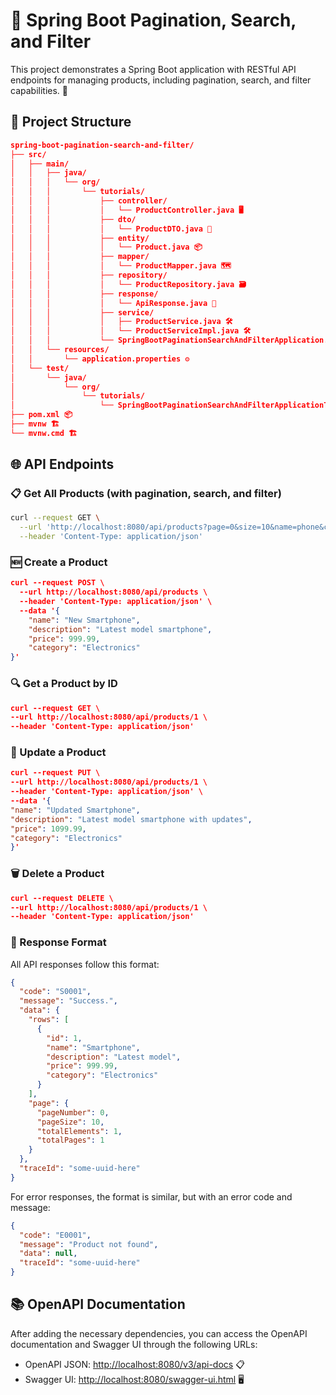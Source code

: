 # 🌟 Spring Boot Pagination, Search, and Filter

This project demonstrates a Spring Boot application with RESTful API endpoints for managing products, including pagination, search, and filter capabilities. 🚀

## 📁 Project Structure

```json
spring-boot-pagination-search-and-filter/
├── src/
│   ├── main/
│   │   ├── java/
│   │   │   └── org/
│   │   │       └── tutorials/
│   │   │           ├── controller/
│   │   │           │   └── ProductController.java 🖥️
│   │   │           ├── dto/
│   │   │           │   └── ProductDTO.java 📝
│   │   │           ├── entity/
│   │   │           │   └── Product.java 📦
│   │   │           ├── mapper/
│   │   │           │   └── ProductMapper.java 🗺️
│   │   │           ├── repository/
│   │   │           │   └── ProductRepository.java 🗃️
│   │   │           ├── response/
│   │   │           │   └── ApiResponse.java 📩
│   │   │           ├── service/
│   │   │           │   ├── ProductService.java 🛠️
│   │   │           │   └── ProductServiceImpl.java 🛠️
│   │   │           └── SpringBootPaginationSearchAndFilterApplication.java 🚀
│   │   └── resources/
│   │       └── application.properties ⚙️
│   └── test/
│       └── java/
│           └── org/
│               └── tutorials/
│                   └── SpringBootPaginationSearchAndFilterApplicationTests.java 🧪
├── pom.xml 📦
├── mvnw 🏗️
└── mvnw.cmd 🏗️
```

## 🌐 API Endpoints

### 📋 Get All Products (with pagination, search, and filter)

```bash
curl --request GET \
  --url 'http://localhost:8080/api/products?page=0&size=10&name=phone&category=Electronics&minPrice=500&maxPrice=1000' \
  --header 'Content-Type: application/json'
```

### 🆕 Create a Product

```json
curl --request POST \
  --url http://localhost:8080/api/products \
  --header 'Content-Type: application/json' \
  --data '{
    "name": "New Smartphone",
    "description": "Latest model smartphone",
    "price": 999.99,
    "category": "Electronics"
}'
```

### 🔍 Get a Product by ID

```json
curl --request GET \
--url http://localhost:8080/api/products/1 \
--header 'Content-Type: application/json'
```

### 🔄 Update a Product

```json
curl --request PUT \
--url http://localhost:8080/api/products/1 \
--header 'Content-Type: application/json' \
--data '{
"name": "Updated Smartphone",
"description": "Latest model smartphone with updates",
"price": 1099.99,
"category": "Electronics"
}'
```

### 🗑️ Delete a Product

```json
curl --request DELETE \
--url http://localhost:8080/api/products/1 \
--header 'Content-Type: application/json'
```

### 📄 Response Format

All API responses follow this format:

```json
{
  "code": "S0001",
  "message": "Success.",
  "data": {
    "rows": [
      {
        "id": 1,
        "name": "Smartphone",
        "description": "Latest model",
        "price": 999.99,
        "category": "Electronics"
      }
    ],
    "page": {
      "pageNumber": 0,
      "pageSize": 10,
      "totalElements": 1,
      "totalPages": 1
    }
  },
  "traceId": "some-uuid-here"
}
```

For error responses, the format is similar, but with an error code and message:

```json
{
  "code": "E0001",
  "message": "Product not found",
  "data": null,
  "traceId": "some-uuid-here"
}
```

## 📚 OpenAPI Documentation

After adding the necessary dependencies, you can access the OpenAPI documentation and Swagger UI through the following URLs:

- OpenAPI JSON: [http://localhost:8080/v3/api-docs](http://localhost:8080/v3/api-docs) 📋
- Swagger UI: [http://localhost:8080/swagger-ui.html](http://localhost:8080/swagger-ui.html) 🖥️